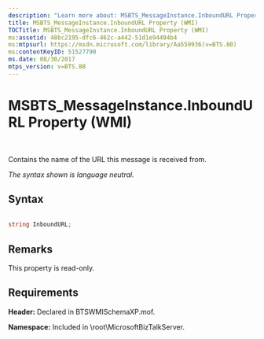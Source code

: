 ```yaml
---
description: "Learn more about: MSBTS_MessageInstance.InboundURL Property (WMI)"
title: MSBTS_MessageInstance.InboundURL Property (WMI)
TOCTitle: MSBTS_MessageInstance.InboundURL Property (WMI)
ms:assetid: 48bc2195-dfc6-462c-a442-51d1e94404b4
ms:mtpsurl: https://msdn.microsoft.com/library/Aa559936(v=BTS.80)
ms:contentKeyID: 51527790
ms.date: 08/30/2017
mtps_version: v=BTS.80
---
```


# MSBTS\_MessageInstance.InboundURL Property (WMI)

 

Contains the name of the URL this message is received from.

*The syntax shown is language neutral.*

## Syntax

```C#
  
string InboundURL;  
```

## Remarks

This property is read-only.

## Requirements

**Header:** Declared in BTSWMISchemaXP.mof.

**Namespace:** Included in \\root\\MicrosoftBizTalkServer.

